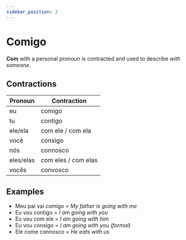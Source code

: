 ```yaml
---
sidebar_position: 3
---
```


# Comigo

**Com** with a personal pronoun is contracted and used to describe _with someone_.

## Contractions

| Pronoun   | Contraction         |
| --------- | ------------------- |
| eu        | comigo              |
| tu        | contigo             |
| ele/ela   | com ele / com ela   |
| você      | consigo             |
| nós       | connosco            |
| eles/elas | com eles / com elas |
| vocês     | convosco            |

## Examples

- Meu pai vai comigo = _My father is going with me_
- Eu vou contigo = _I am going with you_
- Eu vou com ele = _I am going with him_
- Eu vou consigo = _I am going with you (formal)_
- Ele come connosco = _He eats with us_
